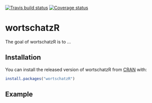 
[![Travis build
status](https://travis-ci.org/tgraf0/wortschatzR.svg?branch=master)](https://travis-ci.org/tgraf0/wortschatzR)
[![Coverage
status](https://codecov.io/gh/tgraf0/wortschatzR/branch/master/graph/badge.svg)](https://codecov.io/github/tgraf0/wortschatzR?branch=master)

<!-- README.md is generated from README.Rmd. Please edit that file -->

# wortschatzR

The goal of wortschatzR is to …

## Installation

You can install the released version of wortschatzR from
[CRAN](https://CRAN.R-project.org) with:

``` r
install.packages("wortschatzR")
```

## Example
